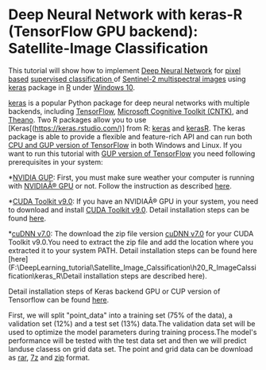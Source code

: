 # Deep Neural Network with keras-R (TensorFlow GPU backend): Satellite-Image Classification

This tutorial  will show how to implement [Deep Neural Network](https://en.wikipedia.org/wiki/Deep_learning) for [pixel based](https://gis.stackexchange.com/questions/237461/distinction-between-pixel-based-and-object-based-classification) [supervised classification ](https://articles.extension.org/pages/40214/whats-the-difference-between-a-supervised-and-unsupervised-image-classification) of [Sentinel-2 multispectral images](https://sentinel.esa.int/web/sentinel/missions/sentinel-2) using [keras](https://keras.rstudio.com/) package in [R](https://cloud.r-project.org/) under [Windows 10](https://www.microsoft.com/en-us/software-download/windows10).

[keras](https://keras.rstudio.com/) is a popular Python package for deep neural networks with multiple backends, including [TensorFlow](https://www.tensorflow.org/), [Microsoft Cognitive Toolkit (CNTK)](https://docs.microsoft.com/en-us/cognitive-toolkit/), and [Theano](http://deeplearning.net/software/theano/). Two R packages allow you  to use [Keras[(https://keras.rstudio.com/)] from R:  [keras](https://keras.rstudio.com/) and  [kerasR](https://github.com/statsmaths/kerasR). The keras package is able to provide a flexible and feature-rich API and can run both [CPU and GUP version of TensorFlow](https://www.tensorflow.org/install/install_windows) in both Windows and Linux.  If you want to run this tutorial with [GUP version of TensorFlow](https://www.tensorflow.org/install/install_windows) you need following prerequisites in your system:   

*[NVIDIA GUP](https://developer.nvidia.com/cuda-gpus): First, you must make sure weather your computer is running with [NVIDIAÂ® GPU](https://developer.nvidia.com/cuda-gpus) or not. Follow the instruction as described  [here](http://nvidia.custhelp.com/app/answers/detail/a_id/2040/~/identifying-the-graphics-card-model-and-device-id-in-a-pc).  

*[CUDA Toolkit v9.0](https://developer.nvidia.com/cuda-90-download-archive?target_os=Windows&target_arch=x86_64&target_version=10&target_type=exelocal): If you have an NVIDIAÂ® GPU in your system, you need to download and install [CUDA Toolkit  v9.0](https://developer.nvidia.com/cuda-90-download-archive?target_os=Windows&target_arch=x86_64&target_version=10&target_type=exelocal). Detail installation steps can be found [here](http://nvidia.custhelp.com/app/answers/detail/a_id/2040/~/identifying-the-graphics-card-model-and-device-id-in-a-pc).

*[cuDNN v7.0](https://developer.nvidia.com/cudnn): The download the zip file version [cuDNN v7.0](https://developer.nvidia.com/cudnn) for your CUDA Toolkit v9.0.You need to extract the zip file and add the location where you extracted it to your system PATH.  Detail installation steps can be found here [here](F:\DeepLearning_tutorial\Satellite_Image_Calssification\h20_R_ImageCalssification\keras_R\Detail installation steps are described here). 

Detail installation steps of Keras backend GPU or CUP version of Tensorflow can be found [here](https://tensorflow.rstudio.com/keras/reference/install_keras.html).

First, we will split "point_data" into a training set (75% of the data), a validation set (12%) and a test set (13%) data.The validation data set will be used to optimize the model parameters during training process.The model's performance will be tested with the test data set and then we will predict landuse clasess on grid data set. The point and grid data can be download as [rar](https://www.dropbox.com/s/l94zhzwjrc3lkk7/Point_Grid_Data.rar?dl=0), [7z](https://www.dropbox.com/s/77qk7raj48z0151/Point_Grid_Data.7z?dl=0) and [zip](https://www.dropbox.com/s/007vd9vayn60c2s/Point_Grid_Data.zip?dl=0) format. 
